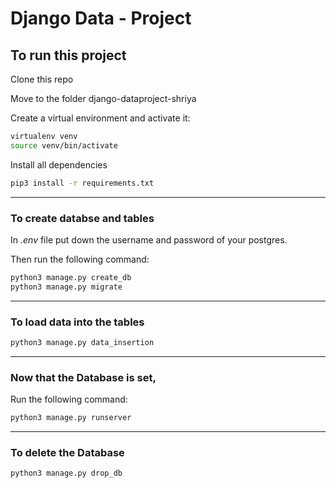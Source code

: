 # Django Data - Project 

## To run this project

Clone this repo

Move to the folder  django-dataproject-shriya

Create a virtual environment and activate it:
```bash
virtualenv venv
source venv/bin/activate
```

Install all dependencies

```bash
pip3 install -r requirements.txt
```

<hr>

### To create databse and tables

In *.env* file put down the username and password of your postgres.

Then run the following command:

```bash  
python3 manage.py create_db
python3 manage.py migrate
```
<hr>

### To load data into the tables

```bash  
python3 manage.py data_insertion
```

<hr>

### Now that the Database is set,

Run the following command:
```bash
python3 manage.py runserver
```

<hr>

### To delete the Database

```bash  
python3 manage.py drop_db
```

